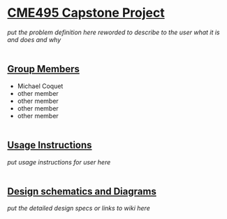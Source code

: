 # <ins>CME495 Capstone Project</ins>

_put the problem definition here reworded to describe to the user what it is and does and why_
</br></br>

## <ins>Group Members</ins>
* Michael Coquet
* other member
* other member
* other member
* other member
</br></br>

## <ins>Usage Instructions</ins>
_put usage instructions for user here_
</br></br>

## <ins>Design schematics and Diagrams</ins>
_put the detailed design specs or links to wiki here_
